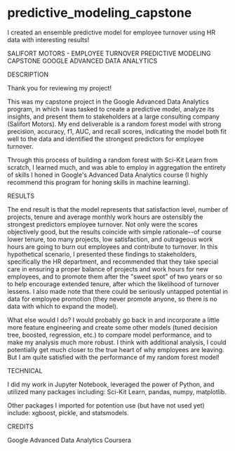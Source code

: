 # predictive_modeling_capstone
I created an ensemble predictive model for employee turnover using HR data with interesting results!

SALIFORT MOTORS - EMPLOYEE TURNOVER
PREDICTIVE MODELING CAPSTONE
GOOGLE ADVANCED DATA ANALYTICS

DESCRIPTION

Thank you for reviewing my project!

This was my capstone project in the Google Advanced Data Analytics program, in which I was tasked to create a predictive model, analyze its insights, and present them to stakeholders at a large consulting company (Salifort Motors).  My end deliverable is a random forest model with strong precision, accuracy, f1, AUC, and recall scores, indicating the model both fit well to the data and identified the strongest predictors for employee turnover.

Through this process of building a random forest with Sci-Kit Learn from scratch, I learned much, and was able to employ in aggregation the entirety of skills I honed in Google's Advanced Data Analytics course (I highly recommend this program for honing skills in machine learning).  

RESULTS

The end result is that the model represents that satisfaction level, number of projects, tenure and average monthly work hours are ostensibly the strongest predictors employee turnover.  Not only were the scores objectively good, but the results coincide with simple rationale--of course lower tenure, too many projects, low satisfaction, and outrageous work hours are going to burn out employees and contribute to turnover.  In this hypothetical scenario, I presented these findings to stakeholders, specifically the HR department, and recommended that they take special care in ensuring a proper balance of projects and work hours for new employees, and to promote them after the "sweet spot" of two years or so to help encourage extended tenure, after which the likelihood of turnover lessens.  I also made note that there could be seriously untapped potential in data for employee promotion (they never promote anyone, so there is no data with which to expand the model).

What else would I do?  I would probably go back in and incorporate a little more feature engineering and create some other models (tuned decision tree, boosted, regression, etc.) to compare model performance, and to make my analysis much more robust.  I think with additional analysis, I could potentially get much closer to the true heart of why employees are leaving.  But I am quite satisfied with the performance of my random forest model!

TECHNICAL 

I did my work in Jupyter Notebook, leveraged the power of Python, and utilized many packages including: Sci-Kit Learn, pandas, numpy, matplotlib.

Other packages I imported for potention use (but have not used yet) include: xgboost, pickle, and statsmodels.

CREDITS

Google Advanced Data Analytics
Coursera




